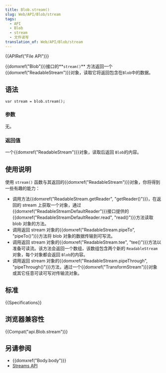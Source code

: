 ```yaml
---
title: Blob.stream()
slug: Web/API/Blob/stream
tags:
  - API
  - Blob
  - stream
  - 文件读写
translation_of: Web/API/Blob/stream
---
```

{{APIRef("File API")}}

{{domxref("Blob")}}接口的**`stream()`** 方法返回一个{{domxref("ReadableStream")}}对象，读取它将返回包含在`Blob`中的数据。

## 语法

```plain
var stream = blob.stream();
```

### 参数

无。

### 返回值

一个{{domxref("ReadableStream")}}对象，读取后返回 `Blob`的内容。

## 使用说明

使用 `stream()` 函数与其返回的{{domxref("ReadableStream")}}对象，你将得到一些有趣的能力：

- 调用方法{{domxref("ReadableStream.getReader", "getReader()")}}，在返回的 stream 上获取一个对象，通过{{domxref("ReadableStreamDefaultReader")}}接口提供的{{domxref("ReadableStreamDefaultReader.read", "read()")}}方法读取 blob 对象的方法。
- 调用返回 stream 对象的{{domxref("ReadableStream.pipeTo", "pipeTo()")}}方法将 blob 对象的数据传输到可写流。
- 调用返回 stream 对象的{{domxref("ReadableStream.tee", "tee()")}}方法以准备可读流。该方法会返回一个数组，该数组包含两个新的 `ReadableStream` 对象，每个对象都会返回 `Blob`的内容。
- 调用返回 stream 对象的{{domxref("ReadableStream.pipeThrough", "pipeThrough()")}}方法，通过一个{{domxref("TransformStream")}}对象或其它任意可读可写对传输流对象。

## 标准

{{Specifications}}

## 浏览器兼容性

{{Compat("api.Blob.stream")}}

## 另请参阅

- {{domxref("Body.body")}}
- [Streams API](/en-US/docs/Web/API/Streams_API)

